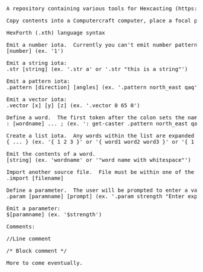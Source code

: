 <pre>
A repository containing various tools for Hexcasting (https://modrinth.com/mod/hex-casting).  Currently just a WIP FORTH-inspired compiler.

Copy contents into a Computercraft computer, place a focal port from Ducky's Peripherals (https://modrinth.com/mod/ducky-periphs) next to it, and run test.lua.  Edit the contents in test.xth to change the spell.

HexForth (.xth) language syntax

Emit a number iota.  Currently you can't emit number patterns, this may be added later.
[number] (ex. '1')

Emit a string iota:
.str [string] (ex. '.str a' or '.str "this is a string"')

Emit a pattern iota:
.pattern [direction] [angles] (ex. '.pattern north_east qaq')

Emit a vector iota:
.vector [x] [y] [z] (ex. '.vector 0 65 0')

Define a word.  The first token after the colon sets the name of the word.  Nested words are not supported.
: [wordname] ... ; (ex. ': get-caster .pattern north_east qaq ;')

Create a list iota.  Any words within the list are expanded in place.  Nested lists are supported.  Lists and nested lists can be defined inside words.
{ ... } (ex. '{ 1 2 3 }' or '{ word1 word2 word3 }' or '{ 1 2 { 3 4 5 } }')

Emit the contents of a word.
[string] (ex. 'wordname' or '"word name with whitespace"')

Import another source file.  File must be within one of the directories passed to Compiler.new()
.import [filename]

Define a parameter.  The user will be prompted to enter a value.  Currently only strings and numbers are supported.
.param [paramname] [prompt] (ex. '.param strength "Enter explosion strength"')

Emit a parameter:
$[paramname] (ex. '$strength')

Comments:

//Line comment

/* Block comment */

More to come eventually.

</pre>